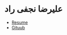 # علیرضا نجفی راد
- [Resume](https://najafi90.github.io/CV/)
- [Gituub](https://github.com/najafi90)
